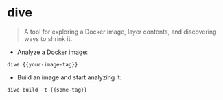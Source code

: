 # dive

> A tool for exploring a Docker image, layer contents, and discovering ways to shrink it.

- Analyze a Docker image:

`dive {{your-image-tag}}`

- Build an image and start analyzing it:

`dive build -t {{some-tag}}`
